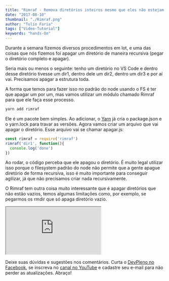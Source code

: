 ```yaml
---
title: "Rimraf - Remova diretórios inteiros mesmo que eles não estejam vazios"
date: "2017-08-10"
thumbnail: "./Rimraf.png"
author: "Tulio Faria"
tags: ["Video-Tutorial"]
keywords: "hands-On"
---
```



Durante a semana fizemos diversos procedimentos em lot, e uma das coisas que nós fizemos foi apagar um diretório de maneira recursiva (pegar o diretório completo e apagar).

Seria mais ou menos o seguinte: tenho um diretório no VS Code e dentro desse diretório tivesse um dir1, dentro dele um dir2, dentro um dir3 e por aí vai. Precisamos apagar a estrutura toda.
 
A forma que temos para fazer isso no padrão do node usando o FS é ter que apagar um por um, mas vamos utilizar um módulo chamado Rimraf para que ele faça esse processo.

```jsx {numberLines: true}
yarn add rimraf
```

Ele é um pacote bem simples. Ao adicionar, o [Yarn](https://www.devpleno.com/hands-on-yarn/) já cria o package.json e o yarn.lock para travar as versões. Agora vamos criar um arquivo que vai apagar o diretório. Esse arquivo vai se chamar apagar.js:

```jsx {numberLines: true}
const rimraf = require('rimraf')
rimraf('dir1', function(){
  console.log('done')
})
```

Ao rodar, o código perceba que ele apagou o diretório. É muito legal utilizar isso porque o filesystem padrão do node não permite que a gente apague diretório de forma recursiva, isso é muito importante para conseguir agilizar, já que não precisamos criar nada recursivamente.

O Rimraf tem outra coisa muito interessante que é apagar diretórios que não estão vazios, temos algumas limitações como, por exemplo, se pegarmos os rmdir que só apaga diretório vazio.
 
<div class="embed-responsive embed-responsive-16by9 mb-4">
  <iframe class="embed-responsive-item" src="https://www.youtube.com/embed/N9lvwnRZIoM" allowfullscreen></iframe>
</div>

Deixe suas dúvidas e sugestões nos comentários. Curta o [DevPleno no Facebook](http://www.facebook.com/devpleno), se inscreva no [canal no YouTube](https://www.youtube.com/channel/UC07JWf9A0B1scApbS1Te7Ww) e cadastre seu e-mail para não perder as atualizações. Abraço!